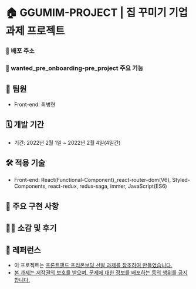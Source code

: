 # 🏠 GGUMIM-PROJECT | 집 꾸미기 기업 과제 프로젝트

### 📎 배포 주소

>

### 📌 wanted_pre_onboarding-pre_project 주요 기능

## 👫 팀원

- Front-end: 최병현

## 🗓 개발 기간

- 기간: 2022년 2월 1일 ~ 2022년 2월 4일(4일간)

## 🛠 적용 기술

- Front-end: React(Functional-Component)\_react-router-dom(V6), Styled-Components, react-redux, redux-saga, immer, JavaScript(ES6)

## 📍 주요 구현 사항

## 💁‍♂️ 소감 및 후기

## 📄 레퍼런스

- 이 프로젝트는 <u>[프론트앤드 프리온보딩 선발 과제](https://wecode.notion.site/a087a4edd6094bd0b94ec906a28731ab)를 참조하여 만들었습니다.
- 본 과제는 저작권의 보호를 받으며, 문제에 대한 정보를 배포하는 등의 행위를 금지 합니다.
